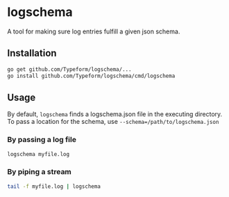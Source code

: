 # logschema

A tool for making sure log entries fulfill a given json schema.

## Installation

```bash
go get github.com/Typeform/logschema/...
go install github.com/Typeform/logschema/cmd/logschema
```

## Usage

By default, `logschema` finds a logschema.json file in the executing directory.
To pass a location for the schema, use `--schema=/path/to/logschema.json`

### By passing a log file

```bash
logschema myfile.log
```

### By piping a stream

```bash
tail -f myfile.log | logschema
```
